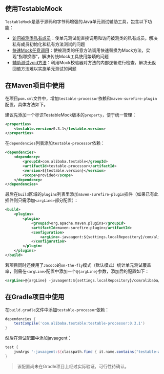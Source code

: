使用TestableMock
---

`TestableMock`是基于源码和字节码增强的Java单元测试辅助工具，包含以下功能：

- [访问被测类私有成员](zh-cn/doc/private-accessor.md)：使单元测试能直接调用和访问被测类的私有成员，解决私有成员初始化和私有方法测试的问题
- [快速Mock任意调用](zh-cn/doc/use-mock.md)：使被测类的任意方法调用快速替换为Mock方法，实现"指哪换哪"，解决传统Mock工具使用繁琐的问题
- [辅助测试void方法](zh-cn/doc/test-void-method.md)：利用Mock校验器对方法的内部逻辑进行检查，解决无返回值方法难以实施单元测试的问题

## 在Maven项目中使用

在项目`pom.xml`文件中，增加`testable-processor`依赖和`maven-surefire-plugin`配置，具体方法如下。

建议先添加一个标识TestableMock版本的`property`，便于统一管理：

```xml
<properties>
    <testable.version>0.3.1</testable.version>
</properties>
```

在`dependencies`列表添加`testable-processor`依赖：

```xml
<dependencies>
    <dependency>
        <groupId>com.alibaba.testable</groupId>
        <artifactId>testable-processor</artifactId>
        <version>${testable.version}</version>
        <scope>provided</scope>
    </dependency>
</dependencies>
```

最后在`build`区域的`plugins`列表里添加`maven-surefire-plugin`插件（如果已有此插件则只需添加`<argLine>`部分配置）：

```xml
<build>
    <plugins>
        <plugin>
            <groupId>org.apache.maven.plugins</groupId>
            <artifactId>maven-surefire-plugin</artifactId>
            <configuration>
                <argLine>-javaagent:${settings.localRepository}/com/alibaba/testable/testable-agent/${testable.version}/testable-agent-${testable.version}.jar</argLine>
            </configuration>
        </plugin>
    </plugins>
</build>
```

若项目同时还使用了`Jacoco`的`on-the-fly`模式（默认模式）统计单元测试覆盖率，则需在`<argLine>`配置中添加一个`@{argLine}`参数，添加后的配置如下：

```xml
<argLine>@{argLine} -javaagent:${settings.localRepository}/com/alibaba/testable/testable-agent/${testable.version}/testable-agent-${testable.version}.jar</argLine>
```

## 在Gradle项目中使用

在`build.gradle`文件中添加`testable-processor`依赖：

```groovy
dependencies {
    testCompile('com.alibaba.testable:testable-processor:0.3.1')
}
```

然后在测试配置中添加javaagent：

```groovy
test {
    jvmArgs "-javaagent:${classpath.find { it.name.contains("testable-agent") }.absolutePath}"
}
```

> 该配置尚未在Gradle项目上经过实际验证，可行性待确认。
